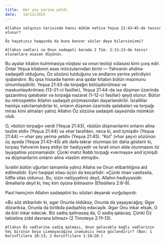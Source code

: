 ```yaml
---
title:  Hər şey yerinə yetdi
date:   14/12/2025
---
```


`Allahın xalqının tarixində hansı mühüm nəticə Yeşua 21:43–45-də təsvir olunur?`

`Öz həyatınız haqqında da buna bənzər sözlər deyə bilərsinizmi?`

`Allahın vədləri və Onun sədaqəti barədə 2 Tim. 2:11–13-də təsvir olunanlara əsasən düşünün.`

Bu ayələr kitabın kulminasiya nöqtəsi və onun teoloji xülasəsi kimi çıxış edir. Onlar Yeşua kitabının əsas mövzularından birini — Yəhvənin əhdinə sədaqətli olduğunu, Öz sözünü tutduğunu və andlarını yerinə yetirdiyini işıqlandırır. Bu qısa hissədə həmin ana qədər kitabın bütün məzmunu ümumiləşdirilir. Yeşua 21:43-də torpağın bölüşdürülməsi və məskunlaşdırılması (13–21-ci fəsillər), Yeşua 21:44-də isə düşmən üzərində qazanılmış qələbələr və torpağa nəzarət (1–12-ci fəsillər) qeyd olunur. Bütün bu retrospektiv Allahın sədaqəti prizmasından dəyərləndirilir. İsraillilər həmişə xatırlamalıdırlar ki, onların düşmən üzərində qələbələri və torpağı miras kimi almaları yalnız Allahın Öz sözünə sədaqəti sayəsində mümkün olub.

O, «bütün torpağı» verdi (Yeşua 21:43), «bütün düşmənlərini onların əlinə təslim etdi» (Yeşua 21:44) və «hər tərəfdən, necə ki, and içmişdi» (Yeşua 21:44) — «hər şey yerinə yetdi» (Yeşua 21:45). “Kol” («hər şey») sözünün üç ayədə (Yeşua 21:43–45) altı dəfə təkrar olunması bir daha göstərir ki, torpaq Yəhvenin bəxş etdiyi bir hədiyyədir və İsrail onun əldə olunmasını öz ləyaqətinə yozmamalıdır. Çünki məhz Rəbb torpağı «verməyə» and içmişdi və düşmənlərini onların əlinə «təslim etmişdi».

İsrailin bütün uğurları tamamilə yalnız Allaha və Onun etibarlılığına aid edilməlidir. Eyni həqiqət xilası üçün də keçərlidir: «Çünki iman vasitəsilə, lütflə xilas oldunuz. Bu, sizin nailiyyətiniz deyil, Allahın hədiyyəsidir. Əməllərlə deyil ki, heç kim öyünə bilməsin» (Efeslilərə 2:8–9).

Paul həmçinin Allahın sədaqətini bu sözləri deyərək vurğulayırdı:

«Bu söz etibarlıdır ki, əgər Onunla öldüksə, Onunla da yaşayacağıq; Əgər dözəriksə, Onunla da birlikdə padşahlıq edəcəyik. Əgər Onu inkar etsək, O da bizi inkar edəcək. Biz sadiq qalmasaq da, O sadiq qalacaq. Çünki Öz təbiətinə zidd davrana bilməz» (2 Timoteyə 2:11–13).

`Allahın Öz vədlərinə sadiq qalması, Onun gələcəklə bağlı vədlərinin heç birinin boşa çıxmayacağına inamımızı necə gücləndirir? (Bax: 1 Korinflilərə 10:13; 2 Korinflilərə 1:18–20.)`